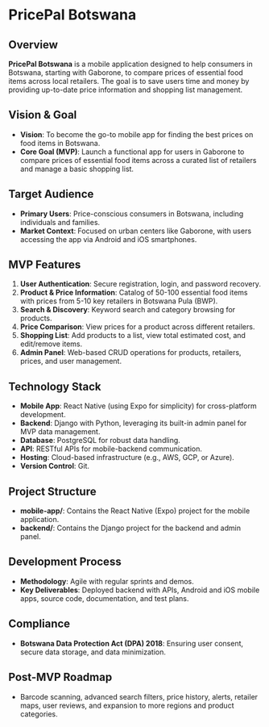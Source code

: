 # PricePal Botswana

## Overview
**PricePal Botswana** is a mobile application designed to help consumers in Botswana, starting with Gaborone, to compare prices of essential food items across local retailers. The goal is to save users time and money by providing up-to-date price information and shopping list management.

## Vision & Goal
- **Vision**: To become the go-to mobile app for finding the best prices on food items in Botswana.
- **Core Goal (MVP)**: Launch a functional app for users in Gaborone to compare prices of essential food items across a curated list of retailers and manage a basic shopping list.

## Target Audience
- **Primary Users**: Price-conscious consumers in Botswana, including individuals and families.
- **Market Context**: Focused on urban centers like Gaborone, with users accessing the app via Android and iOS smartphones.

## MVP Features
1. **User Authentication**: Secure registration, login, and password recovery.
2. **Product & Price Information**: Catalog of 50-100 essential food items with prices from 5-10 key retailers in Botswana Pula (BWP).
3. **Search & Discovery**: Keyword search and category browsing for products.
4. **Price Comparison**: View prices for a product across different retailers.
5. **Shopping List**: Add products to a list, view total estimated cost, and edit/remove items.
6. **Admin Panel**: Web-based CRUD operations for products, retailers, prices, and user management.

## Technology Stack
- **Mobile App**: React Native (using Expo for simplicity) for cross-platform development.
- **Backend**: Django with Python, leveraging its built-in admin panel for MVP data management.
- **Database**: PostgreSQL for robust data handling.
- **API**: RESTful APIs for mobile-backend communication.
- **Hosting**: Cloud-based infrastructure (e.g., AWS, GCP, or Azure).
- **Version Control**: Git.

## Project Structure
- **mobile-app/**: Contains the React Native (Expo) project for the mobile application.
- **backend/**: Contains the Django project for the backend and admin panel.

## Development Process
- **Methodology**: Agile with regular sprints and demos.
- **Key Deliverables**: Deployed backend with APIs, Android and iOS mobile apps, source code, documentation, and test plans.

## Compliance
- **Botswana Data Protection Act (DPA) 2018**: Ensuring user consent, secure data storage, and data minimization.

## Post-MVP Roadmap
- Barcode scanning, advanced search filters, price history, alerts, retailer maps, user reviews, and expansion to more regions and product categories.
